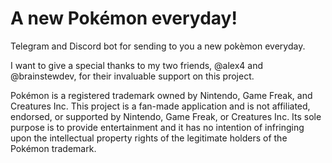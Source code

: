 # A new Pokémon everyday!
Telegram and Discord bot for sending to you a new pokèmon everyday.

I want to give a special thanks to my two friends, @alex4 and @brainstewdev, for their invaluable support on this project.

Pokémon is a registered trademark owned by Nintendo, Game Freak, and Creatures Inc. This project is a fan-made application and is not affiliated, endorsed, or supported by Nintendo, Game Freak, or Creatures Inc. Its sole purpose is to provide entertainment and it has no intention of infringing upon the intellectual property rights of the legitimate holders of the Pokémon trademark.
